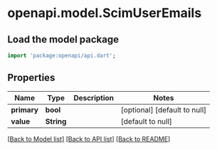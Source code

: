 # openapi.model.ScimUserEmails

## Load the model package
```dart
import 'package:openapi/api.dart';
```

## Properties
Name | Type | Description | Notes
------------ | ------------- | ------------- | -------------
**primary** | **bool** |  | [optional] [default to null]
**value** | **String** |  | [default to null]

[[Back to Model list]](../README.md#documentation-for-models) [[Back to API list]](../README.md#documentation-for-api-endpoints) [[Back to README]](../README.md)


